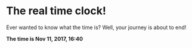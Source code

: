 # The real time clock!

Ever wanted to know what the time is? Well, your journey is about to end!

**The time is Nov 11, 2017, 16:40**
